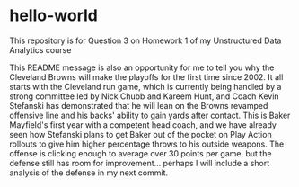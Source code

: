 # hello-world
This repository is for Question 3 on Homework 1 of my Unstructured Data Analytics course


This README message is also an opportunity for me to tell you why the Cleveland Browns will make the playoffs for the first time since 2002.  It all starts with the Cleveland run game, which is currently being handled by a strong committee led by Nick Chubb and Kareem Hunt, and Coach Kevin Stefanski has demonstrated that he will lean on the Browns revamped offensive line and his backs' ability to gain yards after contact.  This is Baker Mayfield's first year with a competent head coach, and we have already seen how Stefanski plans to get Baker out of the pocket on Play Action rollouts to give him higher percentage throws to his outside weapons.  The offense is clicking enough to average over 30 points per game, but the defense still has room for improvement... perhaps I will include a short analysis of the defense in my next commit.
